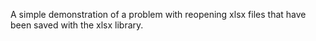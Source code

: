 A simple demonstration of a problem with reopening xlsx files that have been saved with the xlsx library.
